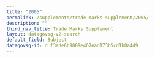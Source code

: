 ```yaml
---
title: "2005"
permalink: /supplements/trade-marks-supplement/2005/
description: ""
third_nav_title: Trade Marks Supplement
layout: datagovsg-v2-search
default_field: Subject
datagovsg-id: d_f3ade6b9009e467ead173b5cd1b0a4d9
---
```

